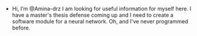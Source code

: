 -  Hi, I’m @Amina-drz
I am looking for useful information for myself here. I have a master's thesis defense coming up and I need to create a software module for a neural network. Oh, and I've never programmed before.

<!---
Amina-drz/Amina-drz is a ✨ special ✨ repository because its `README.md` (this file) appears on your GitHub profile.
You can click the Preview link to take a look at your changes.
--->
